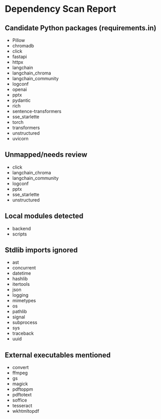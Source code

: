 # Dependency Scan Report

## Candidate Python packages (requirements.in)
- Pillow
- chromadb
- click
- fastapi
- httpx
- langchain
- langchain_chroma
- langchain_community
- logconf
- openai
- pptx
- pydantic
- rich
- sentence-transformers
- sse_starlette
- torch
- transformers
- unstructured
- uvicorn

## Unmapped/needs review
- click
- langchain_chroma
- langchain_community
- logconf
- pptx
- sse_starlette
- unstructured

## Local modules detected
- backend
- scripts

## Stdlib imports ignored
- ast
- concurrent
- datetime
- hashlib
- itertools
- json
- logging
- mimetypes
- os
- pathlib
- signal
- subprocess
- sys
- traceback
- uuid

## External executables mentioned
- convert
- ffmpeg
- gs
- magick
- pdftoppm
- pdftotext
- soffice
- tesseract
- wkhtmltopdf
